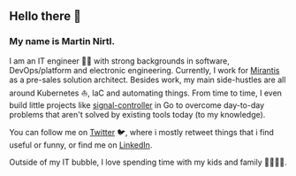 ## Hello there 👋

### My name is Martin Nirtl.

I am an IT engineer 👨‍💻 with strong backgrounds in software, DevOps/platform and electronic engineering.
Currently, I work for [Mirantis](https://www.mirantis.com/) as a pre-sales solution architect. Besides work, my main side-hustles are all around Kubernetes ⛵, IaC and automating things. From time to time, I even build little projects like [signal-controller](https://github.com/martinnirtl/signal-controller) in Go to overcome day-to-day problems that aren't solved by existing tools today (to my knowledge).

You can follow me on [Twitter](https://twitter.com/martinnirtl) 🐦, where i mostly retweet things that i find useful or funny, or find me on [LinkedIn](https://www.linkedin.com/in/martinnirtl/).

Outside of my IT bubble, I love spending time with my kids and family 👨‍👩‍👦‍👦.

